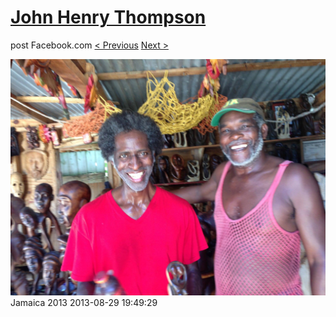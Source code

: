 # [John Henry Thompson](../README.md)
post Facebook.com
[< Previous](2013-08-29-8.md) [Next >](2013-08-29-10.md)

[![](../media/2013-08-29/Jamaica-2020.jpg)](../README.md)
Jamaica 2013
2013-08-29 19:49:29